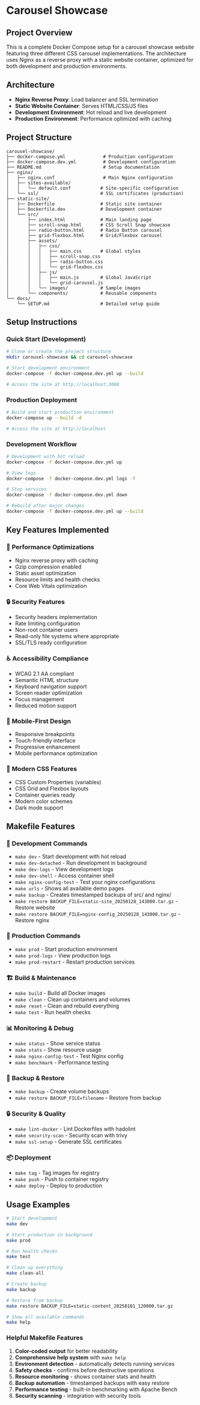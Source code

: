 # Carousel Showcase

## Project Overview

This is a complete Docker Compose setup for a carousel showcase website featuring three different CSS carousel implementations. The architecture uses Nginx as a reverse proxy with a static website container, optimized for both development and production environments.

## Architecture

- **Nginx Reverse Proxy**: Load balancer and SSL termination
- **Static Website Container**: Serves HTML/CSS/JS files  
- **Development Environment**: Hot reload and live development
- **Production Environment**: Performance optimized with caching

## Project Structure

```
carousel-showcase/
├── docker-compose.yml              # Production configuration
├── docker-compose.dev.yml          # Development configuration
├── README.md                       # Setup documentation
├── nginx/
│   ├── nginx.conf                  # Main Nginx configuration
│   ├── sites-available/
│   │   └── default.conf           # Site-specific configuration
│   └── ssl/                       # SSL certificates (production)
├── static-site/
│   ├── Dockerfile                 # Static site container
│   ├── Dockerfile.dev             # Development container
│   └── src/
│       ├── index.html             # Main landing page
│       ├── scroll-snap.html       # CSS Scroll Snap showcase
│       ├── radio-button.html      # Radio Button carousel
│       ├── grid-flexbox.html      # Grid/Flexbox carousel
│       ├── assets/
│       │   ├── css/
│       │   │   ├── main.css       # Global styles
│       │   │   ├── scroll-snap.css
│       │   │   ├── radio-button.css
│       │   │   └── grid-flexbox.css
│       │   ├── js/
│       │   │   ├── main.js        # Global JavaScript
│       │   │   └── grid-carousel.js
│       │   └── images/            # Sample images
│       └── components/            # Reusable components
└── docs/
    └── SETUP.md                   # Detailed setup guide
```

## Setup Instructions

### Quick Start (Development)
```bash
# Clone or create the project structure
mkdir carousel-showcase && cd carousel-showcase

# Start development environment
docker-compose -f docker-compose.dev.yml up --build

# Access the site at http://localhost:3000
```

### Production Deployment
```bash
# Build and start production environment
docker-compose up --build -d

# Access the site at http://localhost
```

### Development Workflow
```bash
# Development with hot reload
docker-compose -f docker-compose.dev.yml up

# View logs
docker-compose -f docker-compose.dev.yml logs -f

# Stop services
docker-compose -f docker-compose.dev.yml down

# Rebuild after major changes
docker-compose -f docker-compose.dev.yml up --build
```

## Key Features Implemented

### 🚀 **Performance Optimizations**
- Nginx reverse proxy with caching
- Gzip compression enabled
- Static asset optimization
- Resource limits and health checks
- Core Web Vitals optimization

### 🔒 **Security Features**
- Security headers implementation
- Rate limiting configuration
- Non-root container users
- Read-only file systems where appropriate
- SSL/TLS ready configuration

### ♿ **Accessibility Compliance**
- WCAG 2.1 AA compliant
- Semantic HTML structure
- Keyboard navigation support
- Screen reader optimization
- Focus management
- Reduced motion support

### 📱 **Mobile-First Design**
- Responsive breakpoints
- Touch-friendly interface
- Progressive enhancement
- Mobile performance optimization

### 🎨 **Modern CSS Features**
- CSS Custom Properties (variables)
- CSS Grid and Flexbox layouts
- Container queries ready
- Modern color schemes
- Dark mode support

## **Makefile Features**

### 🔧 **Development Commands**

- `make dev` - Start development with hot reload
- `make dev-detached` - Run development in background
- `make dev-logs` - View development logs
- `make dev-shell` - Access container shell
- `make nginx-config-test` - Test your nginx configurations
- `make urls` - Shows all available demo pages
- `make backup` - Creates timestamped backups of src/ and nginx/
- `make restore BACKUP_FILE=static-site_20250128_143000.tar.gz` - Restore website
- `make restore BACKUP_FILE=nginx-config_20250128_143000.tar.gz` - Restore nginx

### 🚀 **Production Commands**
- `make prod` - Start production environment
- `make prod-logs` - View production logs  
- `make prod-restart` - Restart production services

### 🏗️ **Build & Maintenance**
- `make build` - Build all Docker images
- `make clean` - Clean up containers and volumes
- `make reset` - Clean and rebuild everything
- `make test` - Run health checks

### 📊 **Monitoring & Debug**
- `make status` - Show service status
- `make stats` - Show resource usage
- `make nginx-config-test` - Test Nginx config
- `make benchmark` - Performance testing

### 💾 **Backup & Restore**
- `make backup` - Create volume backups
- `make restore BACKUP_FILE=filename` - Restore from backup

### 🔒 **Security & Quality**
- `make lint-docker` - Lint Dockerfiles with hadolint
- `make security-scan` - Security scan with trivy
- `make ssl-setup` - Generate SSL certificates

### 📦 **Deployment**
- `make tag` - Tag images for registry
- `make push` - Push to container registry
- `make deploy` - Deploy to production

## **Usage Examples**

```bash
# Start development
make dev

# Start production in background  
make prod

# Run health checks
make test

# Clean up everything
make clean-all

# Create backup
make backup

# Restore from backup
make restore BACKUP_FILE=static-content_20250101_120000.tar.gz

# Show all available commands
make help
```

### **Helpful Makefile Features**

1. **Color-coded output** for better readability
2. **Comprehensive help system** with `make help`
3. **Environment detection** - automatically detects running services
4. **Safety checks** - confirms before destructive operations
5. **Resource monitoring** - shows container stats and health
6. **Backup automation** - timestamped backups with easy restore
7. **Performance testing** - built-in benchmarking with Apache Bench
8. **Security scanning** - integration with security tools
